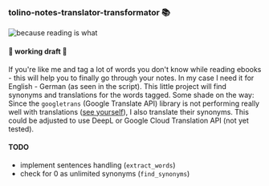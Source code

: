 ### tolino-notes-translator-transformator 📚

![because reading is what](https://media.giphy.com/media/v1.Y2lkPTc5MGI3NjExazJiMDF6anJydWpwNzVyM3RtejJoaXFyMmxiMWgxM25leGRiaGc1ZiZlcD12MV9pbnRlcm5hbF9naWZfYnlfaWQmY3Q9Zw/vcshWqhrsOrywNYY9Y/giphy.gif)
<br/>

#### 🚧 working draft 🚧

If you're like me and tag a lot of words you don't know while reading ebooks - this will help you to finally go through your notes. In my case I need it for English - German (as seen in the script). This little project will find synonyms and translations for the words tagged. Some shade on the way: Since the `googletrans` (Google Translate API) library is not performing really well with translations ([see yourself](https://github.com/piavalentin/tolino-notes-translator-transformator/blob/main/tests/files/mock_output.txt)), I also translate their synonyms. This could be adjusted to use DeepL or Google Cloud Translation API (not yet tested).

#### TODO
- implement sentences handling (`extract_words`)
- check for 0 as unlimited synonyms (`find_synonyms`)
